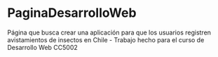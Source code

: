 # PaginaDesarrolloWeb
Página que busca crear una aplicación para que los usuarios registren avistamientos de insectos en Chile - Trabajo hecho para el curso de Desarrollo Web CC5002
